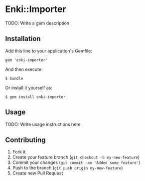 # Enki::Importer

TODO: Write a gem description

## Installation

Add this line to your application's Gemfile:

    gem 'enki-importer'

And then execute:

    $ bundle

Or install it yourself as:

    $ gem install enki-importer

## Usage

TODO: Write usage instructions here

## Contributing

1. Fork it
2. Create your feature branch (`git checkout -b my-new-feature`)
3. Commit your changes (`git commit -am 'Added some feature'`)
4. Push to the branch (`git push origin my-new-feature`)
5. Create new Pull Request
